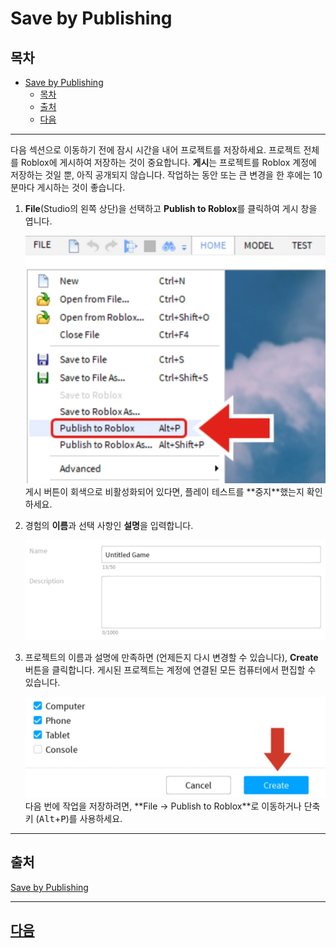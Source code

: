 # Save by Publishing

## 목차
- [Save by Publishing](#save-by-publishing)
  - [목차](#목차)
  - [출처](#출처)
  - [다음](#다음)

---
다음 섹션으로 이동하기 전에 잠시 시간을 내어 프로젝트를 저장하세요. 프로젝트 전체를 Roblox에 게시하여 저장하는 것이 중요합니다. **게시**는 프로젝트를 Roblox 계정에 저장하는 것일 뿐, 아직 공개되지 않습니다. 작업하는 동안 또는 큰 변경을 한 후에는 10분마다 게시하는 것이 좋습니다.

1. **File**(Studio의 왼쪽 상단)을 선택하고 **Publish to Roblox**를 클릭하여 게시 창을 엽니다.

   <img src="../img/01_06_Save_by_Publishing/publish.png.webp" />

   <Alert severity="info">
   게시 버튼이 회색으로 비활성화되어 있다면, 플레이 테스트를 **중지**했는지 확인하세요.
   </Alert>

2. 경험의 **이름**과 선택 사항인 **설명**을 입력합니다.

   <img src="../img/01_06_Save_by_Publishing/name-description.png.webp" />

3. 프로젝트의 이름과 설명에 만족하면 (언제든지 다시 변경할 수 있습니다), **Create** 버튼을 클릭합니다. 게시된 프로젝트는 계정에 연결된 모든 컴퓨터에서 편집할 수 있습니다.

   <img src="../img/01_06_Save_by_Publishing/save-desktop-mobile.png.webp" />

   <Alert severity="info">
   다음 번에 작업을 저장하려면, **File → Publish to Roblox**로 이동하거나 단축키 (<kbd>Alt</kbd>+<kbd>P</kbd>)를 사용하세요.
   </Alert>

---
## 출처
[Save by Publishing](https://create.roblox.com/docs/ko-kr/education/build-it-play-it-mansion-of-wonder/save-by-publishing)

---
## [다음](./01_07_Challenge_Checkpoint.md)